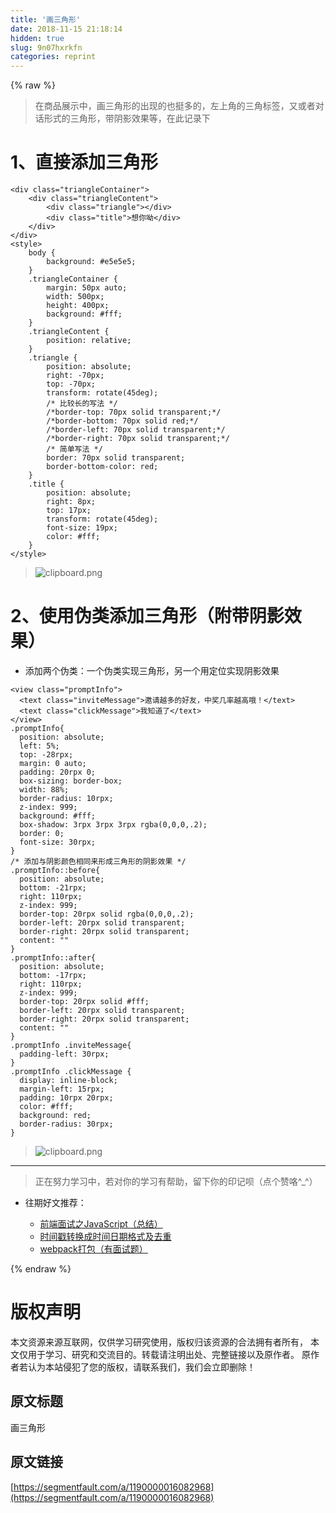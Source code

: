 ```yaml
---
title: '画三角形' 
date: 2018-11-15 21:18:14
hidden: true
slug: 9n07hxrkfn
categories: reprint
---
```


{% raw %}
<blockquote>&#x5728;&#x5546;&#x54C1;&#x5C55;&#x793A;&#x4E2D;&#xFF0C;&#x753B;&#x4E09;&#x89D2;&#x5F62;&#x7684;&#x51FA;&#x73B0;&#x7684;&#x4E5F;&#x633A;&#x591A;&#x7684;&#xFF0C;&#x5DE6;&#x4E0A;&#x89D2;&#x7684;&#x4E09;&#x89D2;&#x6807;&#x7B7E;&#xFF0C;&#x53C8;&#x6216;&#x8005;&#x5BF9;&#x8BDD;&#x5F62;&#x5F0F;&#x7684;&#x4E09;&#x89D2;&#x5F62;&#xFF0C;&#x5E26;&#x9634;&#x5F71;&#x6548;&#x679C;&#x7B49;&#xFF0C;&#x5728;&#x6B64;&#x8BB0;&#x5F55;&#x4E0B;</blockquote><h1>1&#x3001;&#x76F4;&#x63A5;&#x6DFB;&#x52A0;&#x4E09;&#x89D2;&#x5F62;</h1><pre><code>&lt;div class=&quot;triangleContainer&quot;&gt;
    &lt;div class=&quot;triangleContent&quot;&gt;
        &lt;div class=&quot;triangle&quot;&gt;&lt;/div&gt;
        &lt;div class=&quot;title&quot;&gt;&#x60F3;&#x4F60;&#x5466;&lt;/div&gt;
    &lt;/div&gt;
&lt;/div&gt;
&lt;style&gt;
    body {
        background: #e5e5e5;
    }
    .triangleContainer {
        margin: 50px auto;
        width: 500px;
        height: 400px;
        background: #fff;
    }
    .triangleContent {
        position: relative;
    }
    .triangle {
        position: absolute;
        right: -70px;
        top: -70px;
        transform: rotate(45deg);
        /* &#x6BD4;&#x8F83;&#x957F;&#x7684;&#x5199;&#x6CD5; */
        /*border-top: 70px solid transparent;*/
        /*border-bottom: 70px solid red;*/
        /*border-left: 70px solid transparent;*/
        /*border-right: 70px solid transparent;*/
        /* &#x7B80;&#x5355;&#x5199;&#x6CD5; */
        border: 70px solid transparent;
        border-bottom-color: red;
    }
    .title {
        position: absolute;
        right: 8px;
        top: 17px;
        transform: rotate(45deg);
        font-size: 19px;
        color: #fff;
    }
&lt;/style&gt;</code></pre><blockquote><span class="img-wrap"><img data-src="/img/bVbfD24?w=554&amp;h=194" src="https://static.alili.tech/img/bVbfD24?w=554&amp;h=194" alt="clipboard.png" title="clipboard.png"></span></blockquote><h1>2&#x3001;&#x4F7F;&#x7528;&#x4F2A;&#x7C7B;&#x6DFB;&#x52A0;&#x4E09;&#x89D2;&#x5F62;&#xFF08;&#x9644;&#x5E26;&#x9634;&#x5F71;&#x6548;&#x679C;&#xFF09;</h1><ul><li>&#x6DFB;&#x52A0;&#x4E24;&#x4E2A;&#x4F2A;&#x7C7B;&#xFF1A;&#x4E00;&#x4E2A;&#x4F2A;&#x7C7B;&#x5B9E;&#x73B0;&#x4E09;&#x89D2;&#x5F62;&#xFF0C;&#x53E6;&#x4E00;&#x4E2A;&#x7528;&#x5B9A;&#x4F4D;&#x5B9E;&#x73B0;&#x9634;&#x5F71;&#x6548;&#x679C;</li></ul><pre><code>&lt;view class=&quot;promptInfo&quot;&gt;
  &lt;text class=&quot;inviteMessage&quot;&gt;&#x9080;&#x8BF7;&#x8D8A;&#x591A;&#x7684;&#x597D;&#x53CB;&#xFF0C;&#x4E2D;&#x5956;&#x51E0;&#x7387;&#x8D8A;&#x9AD8;&#x54E6;&#xFF01;&lt;/text&gt;
  &lt;text class=&quot;clickMessage&quot;&gt;&#x6211;&#x77E5;&#x9053;&#x4E86;&lt;/text&gt;
&lt;/view&gt;
.promptInfo{
  position: absolute;
  left: 5%;
  top: -28rpx;
  margin: 0 auto;
  padding: 20rpx 0;
  box-sizing: border-box;
  width: 88%;
  border-radius: 10rpx;
  z-index: 999;
  background: #fff;
  box-shadow: 3rpx 3rpx 3rpx rgba(0,0,0,.2);
  border: 0;
  font-size: 30rpx;
}
/* &#x6DFB;&#x52A0;&#x4E0E;&#x9634;&#x5F71;&#x989C;&#x8272;&#x76F8;&#x540C;&#x6765;&#x5F62;&#x6210;&#x4E09;&#x89D2;&#x5F62;&#x7684;&#x9634;&#x5F71;&#x6548;&#x679C; */
.promptInfo::before{
  position: absolute;
  bottom: -21rpx;
  right: 110rpx;
  z-index: 999;
  border-top: 20rpx solid rgba(0,0,0,.2);
  border-left: 20rpx solid transparent;
  border-right: 20rpx solid transparent;
  content: &quot;&quot;
}
.promptInfo::after{
  position: absolute;
  bottom: -17rpx;
  right: 110rpx;
  z-index: 999;
  border-top: 20rpx solid #fff;
  border-left: 20rpx solid transparent;
  border-right: 20rpx solid transparent;
  content: &quot;&quot;
}
.promptInfo .inviteMessage{
  padding-left: 30rpx; 
}
.promptInfo .clickMessage {
  display: inline-block;
  margin-left: 15rpx;
  padding: 10rpx 20rpx;
  color: #fff;
  background: red;
  border-radius: 30rpx;
}</code></pre><blockquote><span class="img-wrap"><img data-src="/img/bVbfD41?w=307&amp;h=58" src="https://static.alili.tech/img/bVbfD41?w=307&amp;h=58" alt="clipboard.png" title="clipboard.png"></span></blockquote><hr><blockquote>&#x6B63;&#x5728;&#x52AA;&#x529B;&#x5B66;&#x4E60;&#x4E2D;&#xFF0C;&#x82E5;&#x5BF9;&#x4F60;&#x7684;&#x5B66;&#x4E60;&#x6709;&#x5E2E;&#x52A9;&#xFF0C;&#x7559;&#x4E0B;&#x4F60;&#x7684;&#x5370;&#x8BB0;&#x5457;&#xFF08;&#x70B9;&#x4E2A;&#x8D5E;&#x54AF;^_^&#xFF09;</blockquote><ul><li><p>&#x5F80;&#x671F;&#x597D;&#x6587;&#x63A8;&#x8350;&#xFF1A;</p><ul><li><a href="https://segmentfault.com/a/1190000015294769">&#x524D;&#x7AEF;&#x9762;&#x8BD5;&#x4E4B;JavaScript&#xFF08;&#x603B;&#x7ED3;&#xFF09;</a></li><li><a href="https://segmentfault.com/a/1190000016068264">&#x65F6;&#x95F4;&#x6233;&#x8F6C;&#x6362;&#x6210;&#x65F6;&#x95F4;&#x65E5;&#x671F;&#x683C;&#x5F0F;&#x53CA;&#x53BB;&#x91CD;</a></li><li><a href="https://segmentfault.com/a/1190000016068450">webpack&#x6253;&#x5305;&#xFF08;&#x6709;&#x9762;&#x8BD5;&#x9898;&#xFF09;</a></li></ul></li></ul>
{% endraw %}

# 版权声明
本文资源来源互联网，仅供学习研究使用，版权归该资源的合法拥有者所有，
本文仅用于学习、研究和交流目的。转载请注明出处、完整链接以及原作者。
原作者若认为本站侵犯了您的版权，请联系我们，我们会立即删除！

## 原文标题
画三角形

## 原文链接
[https://segmentfault.com/a/1190000016082968](https://segmentfault.com/a/1190000016082968)

